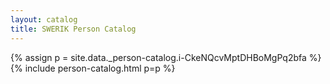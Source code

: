 ```yaml
---
layout: catalog
title: SWERIK Person Catalog
---
```

{% assign p = site.data._person-catalog.i-CkeNQcvMptDHBoMgPq2bfa %}
{% include person-catalog.html p=p %}

